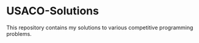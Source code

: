 # USACO-Solutions
This repository contains my solutions to various competitive programming problems.
